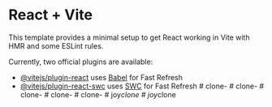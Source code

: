 # React + Vite

This template provides a minimal setup to get React working in Vite with HMR and some ESLint rules.

Currently, two official plugins are available:

- [@vitejs/plugin-react](https://github.com/vitejs/vite-plugin-react/blob/main/packages/plugin-react/README.md) uses [Babel](https://babeljs.io/) for Fast Refresh
- [@vitejs/plugin-react-swc](https://github.com/vitejs/vite-plugin-react-swc) uses [SWC](https://swc.rs/) for Fast Refresh
#   c l o n e -  
 #   c l o n e -  
 #   c l o n e -  
 #   c l o n e -  
 #   c l o n e -  
 #   j o y _ c l o n e  
 #   j o y _ c l o n e  
 